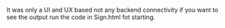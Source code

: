 It was only a UI and UX based not any backend connectivity if you want to see the output run the code in Sign.html fot starting.
